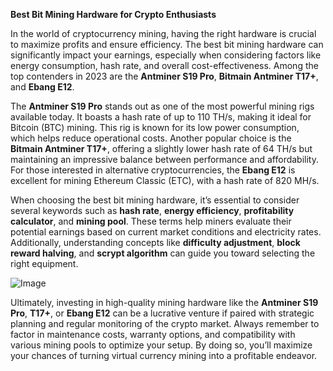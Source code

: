 **Best Bit Mining Hardware for Crypto Enthusiasts**

In the world of cryptocurrency mining, having the right hardware is crucial to maximize profits and ensure efficiency. The best bit mining hardware can significantly impact your earnings, especially when considering factors like energy consumption, hash rate, and overall cost-effectiveness. Among the top contenders in 2023 are the **Antminer S19 Pro**, **Bitmain Antminer T17+**, and **Ebang E12**.

The **Antminer S19 Pro** stands out as one of the most powerful mining rigs available today. It boasts a hash rate of up to 110 TH/s, making it ideal for Bitcoin (BTC) mining. This rig is known for its low power consumption, which helps reduce operational costs. Another popular choice is the **Bitmain Antminer T17+**, offering a slightly lower hash rate of 64 TH/s but maintaining an impressive balance between performance and affordability. For those interested in alternative cryptocurrencies, the **Ebang E12** is excellent for mining Ethereum Classic (ETC), with a hash rate of 820 MH/s.

When choosing the best bit mining hardware, it’s essential to consider several keywords such as **hash rate**, **energy efficiency**, **profitability calculator**, and **mining pool**. These terms help miners evaluate their potential earnings based on current market conditions and electricity rates. Additionally, understanding concepts like **difficulty adjustment**, **block reward halving**, and **scrypt algorithm** can guide you toward selecting the right equipment.

![Image](https://github.com/user-attachments/assets/b8266eee-691e-4ee1-99ef-bfa10d234fd4)

Ultimately, investing in high-quality mining hardware like the **Antminer S19 Pro**, **T17+**, or **Ebang E12** can be a lucrative venture if paired with strategic planning and regular monitoring of the crypto market. Always remember to factor in maintenance costs, warranty options, and compatibility with various mining pools to optimize your setup. By doing so, you’ll maximize your chances of turning virtual currency mining into a profitable endeavor.